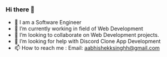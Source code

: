 ### Hi  there  👋
- 🔭 I am a Software Engineer
- 🌱 I’m currently working in field of Web Development
- 👯 I’m looking to collaborate on Web Development projects.
- 🤔 I’m looking for help with Discord Clone App Development 
- 📫 How to reach me : Email: aabhishekksinghh@gmail.com
 
<!--
**aabhishek777/aabhishek777** is a ✨ _special_ ✨ repository because its `README.md` (this file) appears on your GitHub profile.

Here are some ideas to get you started:

- 🔭 I’m currently working on ...
- 🌱 I’m currently learning ...
- 👯 I’m looking to collaborate on ...
- 🤔 I’m looking for help with ...
- 💬 Ask me about ...
- 📫 How to reach me: ...
- 😄 Pronouns: ...
- ⚡ Fun fact: ...
-->
